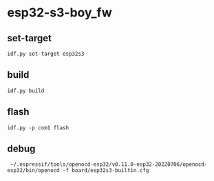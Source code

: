 # esp32-s3-boy_fw


## set-target
```
idf.py set-target esp32s3
```


## build
```
idf.py build
```

## flash
```
idf.py -p com1 flash
```

## debug
```
 ~/.espressif/tools/openocd-esp32/v0.11.0-esp32-20220706/openocd-esp32/bin/openocd -f board/esp32s3-builtin.cfg
```
